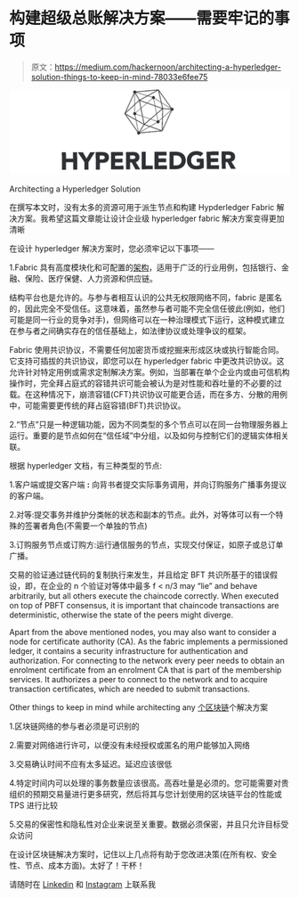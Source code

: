 # 构建超级总账解决方案——需要牢记的事项

> 原文：<https://medium.com/hackernoon/architecting-a-hyperledger-solution-things-to-keep-in-mind-78033e6fee75>

![](img/9100953b85609c040c1a9e15a1d17305.png)

Architecting a Hyperledger Solution

在撰写本文时，没有太多的资源可用于派生节点和构建 Hypderledger Fabric 解决方案。我希望这篇文章能让设计企业级 hyperledger fabric 解决方案变得更加清晰

在设计 hyperledger 解决方案时，您必须牢记以下事项——

1.Fabric 具有高度模块化和可配置的[架构](https://hackernoon.com/tagged/architecture)，适用于广泛的行业用例，包括银行、金融、保险、医疗保健、人力资源和供应链。

结构平台也是允许的。与参与者相互认识的公共无权限网络不同，fabric 是匿名的，因此完全不受信任。这意味着，虽然参与者可能不完全信任彼此(例如，他们可能是同一行业的竞争对手)，但网络可以在一种治理模式下运行，这种模式建立在参与者之间确实存在的信任基础上，如法律协议或处理争议的框架。

Fabric 使用共识协议，不需要任何加密货币或挖掘来形成区块或执行智能合同。它支持可插拔的共识协议，即您可以在 hyperledger fabric 中更改共识协议。这允许针对特定用例或需求定制解决方案。例如，当部署在单个企业内或由可信机构操作时，完全拜占庭式的容错共识可能会被认为是对性能和吞吐量的不必要的过载。在这种情况下，崩溃容错(CFT)共识协议可能更合适，而在多方、分散的用例中，可能需要更传统的拜占庭容错(BFT)共识协议。

2.“节点”只是一种逻辑功能，因为不同类型的多个节点可以在同一台物理服务器上运行。重要的是节点如何在“信任域”中分组，以及如何与控制它们的逻辑实体相关联。

根据 hyperledger 文档，有三种类型的节点:

1.客户端或提交客户端 **:** 向背书者提交实际事务调用，并向订购服务广播事务提议的客户端。

2.对等:提交事务并维护分类帐的状态和副本的节点。此外，对等体可以有一个特殊的签署者角色(不需要一个单独的节点)

3.订购服务节点或订购方:运行通信服务的节点，实现交付保证，如原子或总订单广播。

交易的验证通过链代码的复制执行来发生，并且给定 BFT 共识所基于的错误假设，即，在企业的 n 个验证对等体中最多 f < n/3 may “lie” and behave arbitrarily, but all others execute the chaincode correctly. When executed on top of PBFT consensus, it is important that chaincode transactions are deterministic, otherwise the state of the peers might diverge.

Apart from the above mentioned nodes, you may also want to consider a node for certificate authority (CA). As the fabric implements a permissioned ledger, it contains a security infrastructure for authentication and authorization. For connecting to the network every peer needs to obtain an enrolment certificate from an enrolment CA that is part of the membership services. It authorizes a peer to connect to the network and to acquire transaction certificates, which are needed to submit transactions.

Other things to keep in mind while architecting any [个区块链](https://hackernoon.com/tagged/blockchain)个解决方案

1.区块链网络的参与者必须是可识别的

2.需要对网络进行许可，以便没有未经授权或匿名的用户能够加入网络

3.交易确认时间不应有太多延迟。延迟应该很低

4.特定时间内可以处理的事务数量应该很高。高吞吐量是必须的。您可能需要对贵组织的预期交易量进行更多研究，然后将其与您计划使用的区块链平台的性能或 TPS 进行比较

5.交易的保密性和隐私性对企业来说至关重要。数据必须保密，并且只允许目标受众访问

在设计区块链解决方案时，记住以上几点将有助于您改进决策(在所有权、安全性、节点、成本方面)。太好了！干杯！

请随时在 [Linkedin](https://www.linkedin.com/in/pranjal-baweja/) 和 [Instagram](https://www.instagram.com/h3ypb/) 上联系我